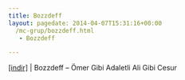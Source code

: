 ```yaml
---
title: Bozzdeff
layout: pagedate: 2014-04-07T15:31:16+00:00
  /mc-grup/bozzdeff.html
   - Bozzdeff

---
```

<a href="https://cloud.mail.ru/public/8e592fbd5729/Bozzdeff%20-%20Omer%20Gibi%20Adaletli%20Ali%20Gibi%20Cesur" target="_blank">[indir]</a> | Bozzdeff &#8211; Ömer Gibi Adaletli Ali Gibi Cesur